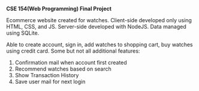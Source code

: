 **CSE 154(Web Programming) Final Project**

Ecommerce website created for watches.
Client-side developed only using HTML, CSS, and JS.
Server-side developed with NodeJS.
Data managed using SQLite.

Able to create account, sign in, add watches to shopping cart, buy watches using credit card.
Some but not all additional features:
1. Confirmation mail when account first created
2. Recommend watches based on search
3. Show Transaction History
4. Save user mail for next login

